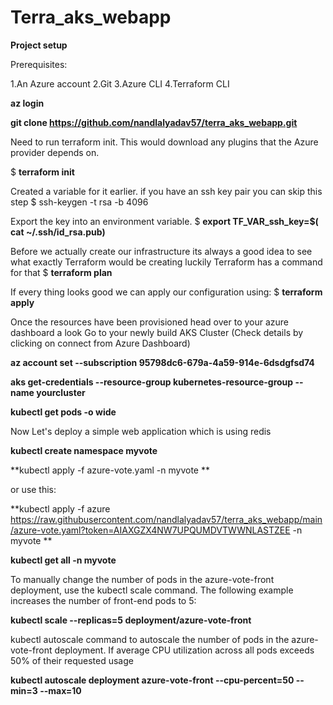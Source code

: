 # Terra_aks_webapp

**Project setup**


Prerequisites:

1.An Azure account
2.Git 
3.Azure CLI
4.Terraform CLI





**az login**


**git clone https://github.com/nandlalyadav57/terra_aks_webapp.git**




Need to run terraform init. This would download any plugins that the Azure provider depends on.


$ **terraform init**





Created a variable for it earlier. if you have an ssh key pair you can skip this step
$ ssh-keygen -t rsa -b 4096




Export the key into an environment variable.
$ **export TF_VAR_ssh_key=$( cat ~/.ssh/id_rsa.pub)**






Before we actually create our infrastructure its always a good idea to see what exactly Terraform would be creating luckily Terraform has a command for that
$ **terraform plan**



If every thing looks good we can apply our configuration using:
$ **terraform apply**






Once the resources have been provisioned head over to your azure dashboard a look
Go to your newly build AKS Cluster  (Check details by clicking on connect from Azure Dashboard)

**az account set --subscription 95798dc6-679a-4a59-914e-6dsdgfsd74**


**aks get-credentials --resource-group kubernetes-resource-group --name yourcluster**



**kubectl get pods -o wide**


Now Let's deploy a simple web application which is using redis

**kubectl create namespace myvote**


**kubectl apply -f azure-vote.yaml -n myvote **


or use this:



**kubectl apply -f azure https://raw.githubusercontent.com/nandlalyadav57/terra_aks_webapp/main/azure-vote.yaml?token=AIAXGZX4NW7UPQUMDVTWWNLASTZEE -n myvote **



**kubectl get all -n myvote**




To manually change the number of pods in the azure-vote-front deployment, 
use the kubectl scale command. The following example increases the number of front-end pods to 5:




**kubectl scale --replicas=5 deployment/azure-vote-front**





kubectl autoscale command to autoscale the number of pods in the azure-vote-front deployment. 
If average CPU utilization across all pods exceeds 50% of their requested usage



**kubectl autoscale deployment azure-vote-front --cpu-percent=50 --min=3 --max=10**








 
